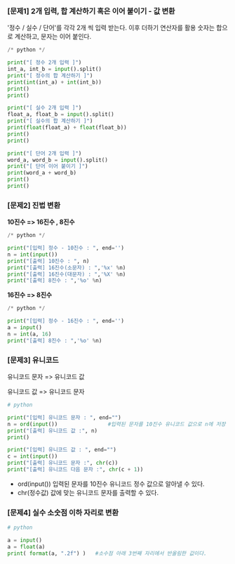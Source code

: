 ### [문제1] 2개 입력, 합 계산하기 혹은 이어 붙이기 - 값 변환

'정수 / 실수  / 단어'를 각각 2개 씩 입력 받는다. 
이후 더하기 연산자를 활용 숫자는 합으로 계산하고, 문자는 이어 붙인다.

```python
/* python */

print("[ 정수 2개 입력 ]")
int_a, int_b = input().split()
print("[ 정수의 합 계산하기 ]")
print(int(int_a) + int(int_b))
print()
print()

print("[ 실수 2개 입력 ]")
float_a, float_b = input().split()
print("[ 실수의 합 계산하기 ]")
print(float(float_a) + float(float_b))
print()
print()

print("[ 단어 2개 입력 ]")
word_a, word_b = input().split()
print("[ 단어 이어 붙이기 ]")
print(word_a + word_b)
print()
print()
```





### [문제2] 진법 변환

**10진수 => 16진수 , 8진수**

```python
/* python */

print("[입력] 정수 - 10진수 : ", end='')
n = int(input())
print("[출력] 10진수 : ", n)
print("[출력] 16진수(소문자) : ",'%x' %n)
print("[출력] 16진수(대문자) : ",'%X' %n)
print("[출력] 8진수 : ",'%o' %n)
```



**16진수 => 8진수**

```python
/* python */

print("[입력] 정수 - 16진수 : ", end='')
a = input()
n = int(a, 16) 
print("[출력] 8진수 : ",'%o' %n)
```







### [문제3] 유니코드

유니코드 문자 => 유니코드 값

유니코드 값 => 유니코드 문자

```python
# python

print("[입력] 유니코드 문자 : ", end="")
n = ord(input())    			#입력된 문자를 10진수 유니코드 값으로 n에 저장
print("[출력] 유니코드 값 :", n)
print()

print("[입력] 유니코드 값 : ", end="")
c = int(input())
print("[출력] 유니코드 문자 :", chr(c))
print("[출력] 유니코드 다음 문자 :", chr(c + 1))
```

* ord(input())
  입력된 문자를 10진수 유니코드 정수 값으로 알아낼 수 있다.
* chr(정수값)
  값에 맞는 유니코드 문자를 출력할 수 있다.









### [문제4] 실수 소숫점 이하 자리로 변환

```python
# python

a = input()
a = float(a)
print( format(a, ".2f") )   #소수점 아래 3번째 자리에서 반올림한 값이다.
```









